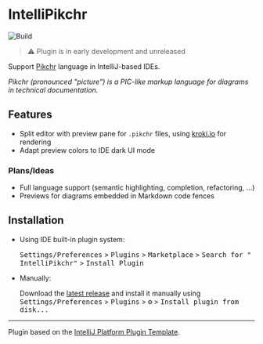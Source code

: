 # IntelliPikchr

![Build](https://github.com/YannCebron/IntelliPikchr/workflows/Build/badge.svg)
<!--[![Version](https://img.shields.io/jetbrains/plugin/v/PLUGIN_ID.svg)](https://plugins.jetbrains.com/plugin/PLUGIN_ID)-->
<!--[![Downloads](https://img.shields.io/jetbrains/plugin/d/PLUGIN_ID.svg)](https://plugins.jetbrains.com/plugin/PLUGIN_ID)-->

> ⚠️ Plugin is in early development and unreleased

Support [Pikchr](https://pikchr.org/) language in IntelliJ-based IDEs.

_Pikchr (pronounced "picture") is a PIC-like markup language for diagrams in technical documentation._

## Features

- Split editor with preview pane for `.pikchr` files, using [kroki.io](https://kroki.io) for rendering
- Adapt preview colors to IDE dark UI mode

### Plans/Ideas

- Full language support (semantic highlighting, completion, refactoring, ...)
- Previews for diagrams embedded in Markdown code fences

## Installation

- Using IDE built-in plugin system:

  <kbd>Settings/Preferences</kbd> > <kbd>Plugins</kbd> > <kbd>Marketplace</kbd> > <kbd>Search for "
  IntelliPikchr"</kbd> >
  <kbd>Install Plugin</kbd>

- Manually:

  Download the [latest release](https://github.com/YannCebron/IntelliPikchr/releases/latest) and install it manually
  using
  <kbd>Settings/Preferences</kbd> > <kbd>Plugins</kbd> > <kbd>⚙️</kbd> > <kbd>Install plugin from disk...</kbd>

---
Plugin based on the [IntelliJ Platform Plugin Template][template].

[template]: https://github.com/JetBrains/intellij-platform-plugin-template
